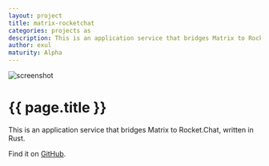 ```yaml
---
layout: project
title: matrix-rocketchat
categories: projects as
description: This is an application service that bridges Matrix to Rocket.Chat, written in Rust.
author: exul
maturity: Alpha
---
```


![screenshot](/docs/projects/images/matrix-rocketchat.png "{{ page.title }}")

# {{ page.title }}
This is an application service that bridges Matrix to Rocket.Chat, written in Rust.

Find it on [GitHub](https://github.com/exul/matrix-rocketchat).
